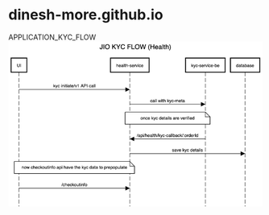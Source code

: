 # dinesh-more.github.io

APPLICATION_KYC_FLOW
![Alt Text](https://github.com/dinesh-more/dinesh-more.github.io/blob/develop/kyc-flow%20(health)%20(2).png)
